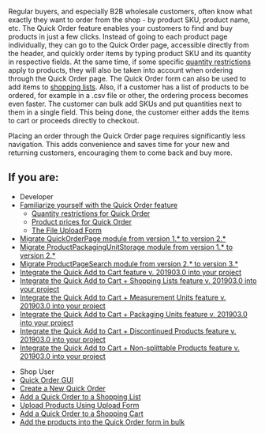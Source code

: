 Regular buyers, and especially B2B wholesale customers, often know what exactly they want to order from the shop - by product SKU, product name, etc. The Quick Order feature enables your customers to find and buy products in just a few clicks. Instead of going to each product page individually, they can go to the Quick Order page, accessible directly from the header, and quickly order items by typing product SKU and its quantity in respective fields. At the same time, if some specific [quantity restrictions](https://documentation.spryker.com/v4/docs/product-quantity-restrictions-overview) apply to products, they will also be taken into account when ordering through the Quick Order page. The Quick Order form can also be used to add items to [shopping lists](https://documentation.spryker.com/v4/docs/multiple-shared-shopping-lists). Also, if a customer has a list of products to be ordered, for example in a .csv file or other, the ordering process becomes even faster. The customer can bulk add SKUs and put quantities next to them in a single field. This being done, the customer either adds the items to cart or proceeds directly to checkout.

Placing an order through the Quick Order page requires significantly less navigation. This adds convenience and saves time for your new and returning customers, encouraging them to come back and buy more.

## If you are:

<div class="mr-container">
    <div class="mr-list-container">
        <!-- col1 -->
        <div class="mr-col">
            <ul class="mr-list mr-list-green">
                <li class="mr-title">Developer</li>
                <li><a href="https://documentation.spryker.com/v2/docs/quick-order-overview-201903" class="mr-link">Familiarize yourself with the Quick Order feature</a><ul><li><a href="https://documentation.spryker.com/v2/docs/quick-order-overview-201903#quantity-restrictions-for-quick-order" class="mr-link">Quantity restrictions for Quick Order</a></li><li><a href="https://documentation.spryker.com/v2/docs/quick-order-overview-201903#product-prices-for-quick-order" class="mr-link">Product prices for Quick Order</a></li><li><a href="https://documentation.spryker.com/v2/docs/quick-order-overview-201903#file-upload-form-for-concrete-products" class="mr-link">The File Upload Form</a></li></ul></li>
                <li><a href="https://documentation.spryker.com/v4/docs/mg-quick-order-page#upgrading-from-version-1---to-version-2--" class="mr-link">Migrate QuickOrderPage module from version 1.* to version 2.*</a></li>
                <li><a href="https://documentation.spryker.com/v4/docs/mg-product-packaging-unit-storage" class="mr-link">Migrate ProductPackagingUnitStorage module from version 1.* to version 2.*</a></li>
                <li><a href="https://documentation.spryker.com/v2/docs/mg-product-page-search#upgrading-from-version-2---to-3--" class="mr-link">Migrate ProductPageSearch module from version 2.* to version 3.*</a></li>
                <li><a href="https://documentation.spryker.com/v2/docs/quick-order-feature-integration-201903" class="mr-link">Integrate the Quick Add to Cart feature v. 201903.0 into your project</a></li>
                <li><a href="https://documentation.spryker.com/v2/docs/quick-order-shopping-lists-feature-integration-201903" class="mr-link">Integrate the Quick Add to Cart + Shopping Lists feature v. 201903.0 into your project</a></li>
                <li><a href="https://documentation.spryker.com/v2/docs/quick-order-measurement-units-feature-integration-201903" class="mr-link">Integrate the Quick Add to Cart + Measurement Units feature v. 201903.0 into your project</a></li>
                <li><a href="https://documentation.spryker.com/v2/docs/quick-order-packaging-units-feature-integration-201903" class="mr-link">Integrate the Quick Add to Cart + Packaging Units feature v. 201903.0 into your project</a></li>
                <li><a href="https://documentation.spryker.com/v2/docs/quick-order-discontinued-products-feature-integration-201903" class="mr-link">Integrate the Quick Add to Cart + Discontinued Products feature v. 201903.0 into your project</a></li>
                <li><a href="https://documentation.spryker.com/v2/docs/quick-order-non-splittable-products-feature-integration-201903" class="mr-link">Integrate the Quick Add to Cart + Non-splittable Products feature v. 201903.0 into your project</a></li>
            </ul>
        </div>
        <!-- col3 -->
        <div class="mr-col">
            <ul class="mr-list mr-list-red">
                <li class="mr-title">Shop User</li>
                <li><a href="https://documentation.spryker.com/v4/docs/quick-order-shop-guide" class="mr-link">Quick Order GUI</a></li>
                <li><a href="https://documentation.spryker.com/v4/docs/quick-order-shop-guide#creating-a-new-quick-order" class="mr-link">Create a New Quick Order</a></li>
                <li><a href="https://documentation.spryker.com/v4/docs/quick-order-shop-guide#adding-a-quick-order-to-a-shopping-list" class="mr-link">Add a Quick Order to a Shopping List</a></li>
                <li><a href="https://documentation.spryker.com/v4/docs/quick-order-shop-guide#uploading-products-using-upload-form" class="mr-link">Upload Products Using Upload Form</a></li>
               <li><a href="https://documentation.spryker.com/v4/docs/quick-order-shop-guide#adding-a-quick-order-to-a-shopping-cart" class="mr-link">Add a Quick Order to a Shopping Cart</a></li>
                <li><a href="https://documentation.spryker.com/v4/docs/quick-order-shop-guide#adding-the-products-into-the-quick-order-form-in-bulk" class="mr-link">Add the products into the Quick Order form in bulk</a></li>
            </ul>
        </div>
    </div>
</div>